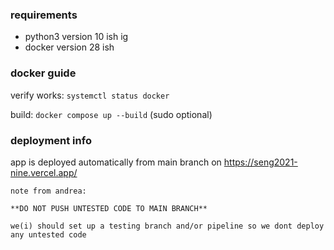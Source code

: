 ### requirements

- python3 version 10 ish ig
- docker version 28 ish


### docker guide

verify works: `systemctl status docker`

build: `docker compose up --build` (sudo optional)

### deployment info

app is deployed automatically from main branch on https://seng2021-nine.vercel.app/

```
note from andrea:

**DO NOT PUSH UNTESTED CODE TO MAIN BRANCH**

we(i) should set up a testing branch and/or pipeline so we dont deploy any untested code
```
